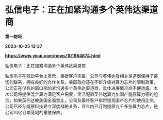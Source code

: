 # 弘信电子：正在加紧沟通多个英伟达渠道商
**第一财经**

**2023-10-25 13:37**

**https://www.yicai.com/news/101884874.html**

弘信电子：正在加紧沟通多个英伟达渠道商

弘信电子在互动平台上表示，根据客户需要，公司与英伟达及相关渠道商保持了密切的联系，拥有良好的合作关系。美国政府还在不断升级对算力芯片的限制政策，公司正在仅有的窗口期加紧沟通多个英伟达渠道商，具体进展情况尚不便透露。本次公司将提供混合算力满足客户需要，灵活配置英伟达算力加国产燧原算力等的组合，如果英伟达被美国全面禁止，公司及最终客户都将提高国产芯片的使用比例。公司已经与燧原科技建立深度战略关系，且年内已订购燧原九千多张算力芯片，是公司10亿订单落地的重要保障。